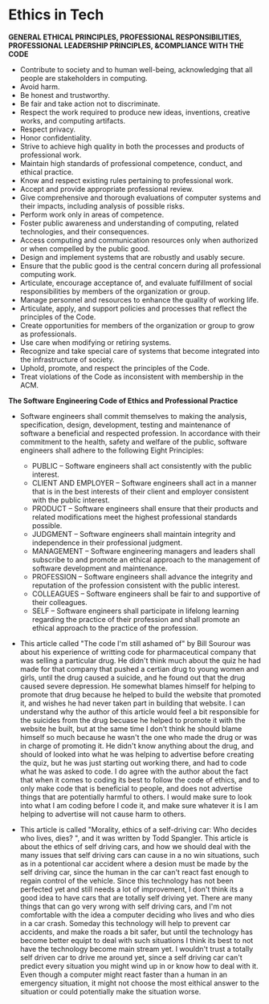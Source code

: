 # Ethics in Tech

**GENERAL ETHICAL PRINCIPLES, PROFESSIONAL RESPONSIBILITIES, PROFESSIONAL LEADERSHIP PRINCIPLES, &COMPLIANCE WITH THE CODE**
  * Contribute to society and to human well-being, acknowledging that all people are stakeholders in computing.
  * Avoid harm.
  * Be honest and trustworthy.
  * Be fair and take action not to discriminate.
  * Respect the work required to produce new ideas, inventions, creative works, and computing artifacts.
  * Respect privacy.
  * Honor confidentiality.
  * Strive to achieve high quality in both the processes and products of professional work.
  *  Maintain high standards of professional competence, conduct, and ethical practice.
  * Know and respect existing rules pertaining to professional work.
  * Accept and provide appropriate professional review.
  *  Give comprehensive and thorough evaluations of computer systems and their impacts, including analysis of possible risks.
  * Perform work only in areas of competence.
  * Foster public awareness and understanding of computing, related technologies, and their consequences.
  * Access computing and communication resources only when authorized or when compelled by the public good.
  * Design and implement systems that are robustly and usably secure.
  *  Ensure that the public good is the central concern during all professional computing work.
  * Articulate, encourage acceptance of, and evaluate fulfillment of social responsibilities by members of the organization or group.
  * Manage personnel and resources to enhance the quality of working life.
  * Articulate, apply, and support policies and processes that reflect the principles of the Code.
  * Create opportunities for members of the organization or group to grow as professionals.
  * Use care when modifying or retiring systems.
  * Recognize and take special care of systems that become integrated into the infrastructure of society.
  * Uphold, promote, and respect the principles of the Code.
  * Treat violations of the Code as inconsistent with membership in the ACM.

**The Software Engineering Code of Ethics and Professional Practice**
  * Software engineers shall commit themselves to making the analysis, specification, design, development, testing and maintenance of software a beneficial and respected profession. In accordance with their commitment to the health, safety and welfare of the public, software engineers shall adhere to the following Eight Principles:
    - PUBLIC – Software engineers shall act consistently with the public interest.
    - CLIENT AND EMPLOYER – Software engineers shall act in a manner that is in the best interests of their client and employer consistent with the public interest.
    - PRODUCT – Software engineers shall ensure that their products and related modifications meet the highest professional standards possible.
    - JUDGMENT – Software engineers shall maintain integrity and independence in their professional judgment.
    - MANAGEMENT – Software engineering managers and leaders shall subscribe to and promote an ethical approach to the management of software development and maintenance.
    - PROFESSION – Software engineers shall advance the integrity and reputation of the profession consistent with the public interest.
    - COLLEAGUES – Software engineers shall be fair to and supportive of their colleagues.
    - SELF – Software engineers shall participate in lifelong learning regarding the practice of their profession and shall promote an ethical approach to the practice of the profession.



  * This article called "The code I'm still ashamed of" by Bill Sourour was about his experience of writting code for pharmaceutical company that was selling a particular drug. He didn't think much about the quiz he had made for that company that pushed a certian drug to young women and girls, until the drug caused a suicide, and he found out that the drug caused severe depression. He somewhat blames himself for helping to promote that drug because he helped to build the website that promoted it, and wishes he had never taken part in building that website. I can understand why the author of this article would feel a bit responsible for the suicides from the drug becuase he helped to promote it with the website he built, but at the same time I don't think he should blame himself so much because he wasn't the one who made the drug or was in charge of promoting it. He didn't know anything about the drug, and should of looked into what he was helping to advertise before creating the quiz, but he was just starting out working there, and had to code what he was asked to code. I do agree with the author about the fact that when it comes to coding its best to follow the code of ethics, and to only make code that is beneficial to people, and does not advertise things that are potentially harmful to others. I would make sure to look into what I am coding before I code it, and make sure whatever it is I am helping to advertise will not cause harm to others. 


  * This article is called "Morality, ethics of a self-driving car: Who decides who lives, dies?
", and it was written by Todd Spangler. This article is about the ethics of self driving cars, and how we should deal with the many issues that self driving cars can cause in a no win situations, such as in a potentional car accident where a desion must be made by the self driving car, since the human in the car can't react fast enough to regain control of the vehicle. Since this technology has not been perfected yet and still needs a lot of improvement, I don't think its a good idea to have cars that are totally self driving yet. There are many things that can go very wrong with self driving cars, and I'm not comfortable with the idea a computer deciding who lives and who dies in a car crash. Someday this technology will help to prevent car accidents, and make the roads a bit safer, but until the technology has become better equipt to deal with such situations I think its best to not have the technology become main stream yet. I wouldn't trust a totally self driven car to drive me around yet, since a self driving car can't predict every situation you might wind up in or know how to deal with it. Even though a computer might react faster than a human in an emergency situation, it might not choose the most eithical answer to the situation or could potentially make the situation worse.
